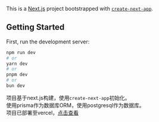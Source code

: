 This is a [Next.js](https://nextjs.org/) project bootstrapped with [`create-next-app`](https://github.com/vercel/next.js/tree/canary/packages/create-next-app).

## Getting Started

First, run the development server:

```bash
npm run dev
# or
yarn dev
# or
pnpm dev
# or
bun dev
```

项目基于next.js构建，使用`create-next-app`初始化。<br/>
使用prisma作为数据库ORM，使用postgresql作为数据库。<br/>
项目已部署至vercel，[点击查看](https://nextjs-blog-chi-ten-90.vercel.app/)